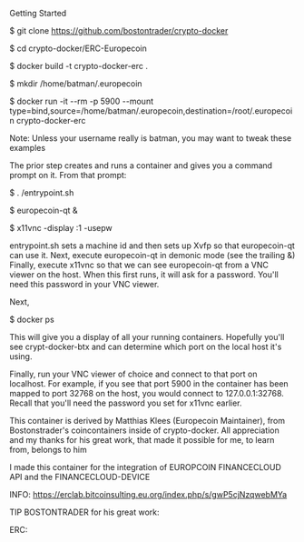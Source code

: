  
Getting Started

$ git clone https://github.com/bostontrader/crypto-docker

$ cd crypto-docker/ERC-Europecoin

$ docker build -t crypto-docker-erc . 

$ mkdir /home/batman/.europecoin

$ docker run -it --rm -p 5900 --mount type=bind,source=/home/batman/.europecoin,destination=/root/.europecoin crypto-docker-erc


Note: 
Unless your username really is batman, you may want to tweak these examples

The prior step creates and runs a container and gives you a command prompt on it. From that prompt:

$ . /entrypoint.sh

$ europecoin-qt &

$ x11vnc -display :1 -usepw


entrypoint.sh sets a machine id and then sets up Xvfp so that europecoin-qt can use it. Next, execute europecoin-qt in demonic mode (see the trailing &) Finally, execute x11vnc so that we can see europecoin-qt from a VNC viewer on the host. When this first runs, it will ask for a password. You'll need this password in your VNC viewer.

Next,

$ docker ps

This will give you a display of all your running containers. Hopefully you'll see crypt-docker-btx and can determine which port on the local host it's using.

Finally, run your VNC viewer of choice and connect to that port on localhost. For example, if you see that port 5900 in the container has been mapped to port 32768 on the host, you would connect to 127.0.0.1:32768. Recall that you'll need the password you set for x11vnc earlier.

This container is derived by Matthias Klees (Europecoin Maintainer), from Bostonstrader's coincontainers inside of crypto-docker. All appreciation and my thanks for his great work, that made it possible for me, to learn from, belongs to him 


I made this container for the integration of EUROPCOIN FINANCECLOUD API and the FINANCECLOUD-DEVICE

INFO:
https://erclab.bitcoinsulting.eu.org/index.php/s/gwP5cjNzqwebMYa


TIP BOSTONTRADER 
for his great work:

ERC: 
